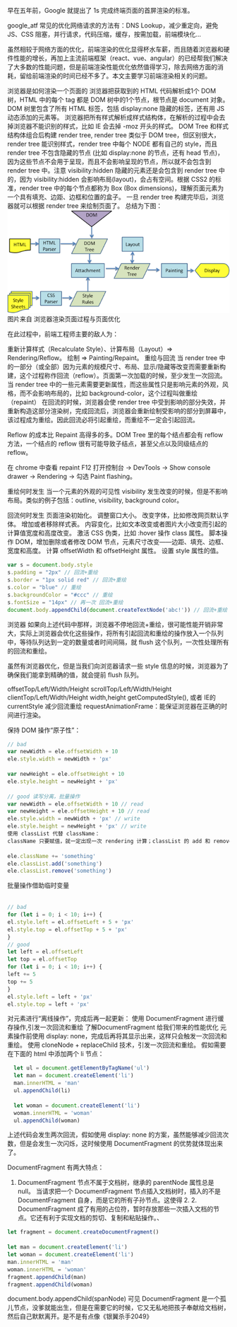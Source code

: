 早在五年前，Google 就提出了 1s 完成终端页面的首屏渲染的标准。

google_atf
常见的优化网络请求的方法有：DNS Lookup，减少重定向，避免 JS、CSS 阻塞，并行请求，代码压缩，缓存，按需加载，前端模块化…

虽然相较于网络方面的优化，前端渲染的优化显得杯水车薪，而且随着浏览器和硬件性能的增长，再加上主流前端框架（react、vue、angular）的已经帮我们解决了大多数的性能问题，但是前端渲染性能优化依然值得学习，除去网络方面的消耗，留给前端渲染的时间已经不多了。本文主要学习前端渲染相关的问题。

浏览器是如何渲染一个页面的
浏览器把获取到的 HTML 代码解析成1个 DOM 树，HTML 中的每个 tag 都是 DOM 树中的1个节点，根节点是 document 对象。DOM 树里包含了所有 HTML 标签，包括 display:none 隐藏的标签，还有用 JS 动态添加的元素等。
浏览器把所有样式解析成样式结构体，在解析的过程中会去掉浏览器不能识别的样式，比如 IE 会去掉 -moz 开头的样式。
DOM Tree 和样式结构体组合后构建 render tree, render tree 类似于 DOM tree，但区别很大，render tree 能识别样式，render tree 中每个 NODE 都有自己的 style，而且 render tree 不包含隐藏的节点 (比如 display:none 的节点，还有 head 节点)，因为这些节点不会用于呈现，而且不会影响呈现的节点，所以就不会包含到 render tree 中。注意 visibility:hidden 隐藏的元素还是会包含到 render tree 中的，因为 visibility:hidden 会影响布局(layout)，会占有空间。根据 CSS2 的标准，render tree 中的每个节点都称为 Box (Box dimensions)，理解页面元素为一个具有填充、边距、边框和位置的盒子。
一旦 render tree 构建完毕后，浏览器就可以根据 render tree 来绘制页面了。
总结为下图：
![avatar](./web_repaint_reflow.png)
图片来自 浏览器渲染页面过程与页面优化

在此过程中，前端工程师主要的敌人为：

重新计算样式（Recalculate Style）、计算布局（Layout）=> Rendering/Reflow。
绘制 => Painting/Repaint。
重绘与回流
当 render tree 中的一部分（或全部）因为元素的规模尺寸、布局、显示/隐藏等改变而需要重新构建，这个过程称作回流（reflow）。页面第一次加载的时候，至少发生一次回流。
当 render tree 中的一些元素需要更新属性，而这些属性只是影响元素的外观，风格，而不会影响布局的，比如 background-color，这个过程叫做重绘（repaint）
在回流的时候，浏览器会使 render tree 中受到影响的部分失效，并重新构造这部分渲染树，完成回流后，浏览器会重新绘制受影响的部分到屏幕中，该过程成为重绘。因此回流必将引起重绘，而重绘不一定会引起回流。

Reflow 的成本比 Repaint 高得多的多。DOM Tree 里的每个结点都会有 reflow 方法，一个结点的 reflow 很有可能导致子结点，甚至父点以及同级结点的 reflow。

在 chrome 中查看 repaint
F12 打开控制台 -> DevTools -> Show console drawer -> Rendering -> 勾选 Paint flashing。

重绘何时发生
当一个元素的外观的可见性 visibility 发生改变的时候，但是不影响布局。类似的例子包括：outline, visibility, background color。

回流何时发生
页面渲染初始化。
调整窗口大小。
改变字体，比如修改网页默认字体。
增加或者移除样式表。
内容变化，比如文本改变或者图片大小改变而引起的计算值宽度和高度改变。
激活 CSS 伪类，比如 :hover
操作 class 属性。
脚本操作 DOM，增加删除或者修改 DOM 节点，元素尺寸改变——边距、填充、边框、宽度和高度。
计算 offsetWidth 和 offsetHeight 属性。
设置 style 属性的值。
  ```javascript
var s = document.body.style
s.padding = "2px" // 回流+重绘
s.border = "1px solid red" // 回流+重绘
s.color = "blue" // 重绘
s.backgroundColor = "#ccc" // 重绘
s.fontSize = "14px" // 再一次 回流+重绘
document.body.appendChild(document.createTextNode('abc!')) // 回流+重绘
  ```
浏览器
如果向上述代码中那样，浏览器不停地回流+重绘，很可能性能开销非常大，实际上浏览器会优化这些操作，将所有引起回流和重绘的操作放入一个队列中，等待队列达到一定的数量或者时间间隔，就 flush 这个队列，一次性处理所有的回流和重绘。

虽然有浏览器优化，但是当我们向浏览器请求一些 style 信息的时候，浏览器为了确保我们能拿到精确的值，就会提前 flush 队列。

offsetTop/Left/Width/Height
scrollTop/Left/Width/Height
clientTop/Left/Width/Height
width,height
getComputedStyle(), 或者 IE的 currentStyle
减少回流重绘
requestAnimationFrame：能保证浏览器在正确的时间进行渲染。

保持 DOM 操作“原子性”：
  ```javascript
// bad
var newWidth = ele.offsetWidth + 10
ele.style.width = newWidth + 'px'

var newHeight = ele.offsetHeight + 10
ele.style.height = newHeight + 'px'

// good 读写分离，批量操作
var newWidth = ele.offsetWidth + 10 // read
var newHeight = ele.offsetHeight + 10 // read
ele.style.width = newWidth + 'px' // write
ele.style.height = newHeight + 'px' // write
使用 classList 代替 className：
className 只要赋值，就一定出现一次 rendering 计算；classList 的 add 和 remove，浏览器会进行样式名是否存在的判断，以减少重复的 rendering。

ele.className += 'something'
ele.classList.add('something')
ele.classList.remove('something')
  ```
批量操作借助临时变量
  ```javascript

// bad
for (let i = 0; i < 10; i++) {
  el.style.left = el.offsetLeft + 5 + 'px'
  el.style.top = el.offsetTop + 5 + 'px' 
}
// good
let left = el.offsetLeft
let top = el.offsetTop
for (let i = 0; i < 10; i++) {
  left += 5
  top += 5 
}
el.style.left = left + 'px'
el.style.top = left + 'px'
  ```
对元素进行“离线操作”，完成后再一起更新：
使用 DocumentFragment 进行缓存操作,引发一次回流和重绘 了解DocumentFragment 给我们带来的性能优化
元素操作前使用 display: none，完成后再将其显示出来，这样只会触发一次回流和重绘。
使用 cloneNode + replaceChild 技术，引发一次回流和重绘。
假如需要在下面的 html 中添加两个 li 节点：

  ```javascript
    let ul = document.getElementByTagName('ul')
    let man = document.createElement('li')
    man.innerHTML = 'man'
    ul.appendChild(li)
    
    let woman = document.createElement('li')
    woman.innerHTML = 'woman'
    ul.appendChild(woman)
  ```
上述代码会发生两次回流，假如使用 display: none 的方案，虽然能够减少回流次数，但是会发生一次闪烁，这时候使用 DocumentFragment 的优势就体现出来了。

DocumentFragment 有两大特点：

1. DocumentFragment 节点不属于文档树，继承的 parentNode 属性总是 null。
当请求把一个 DocumentFragment 节点插入文档树时，插入的不是 DocumentFragment 自身，而是它的所有子孙节点。这使得 2. 2. DocumentFragment 成了有用的占位符，暂时存放那些一次插入文档的节点。它还有利于实现文档的剪切、复制和粘贴操作。、
  ```javascript
let fragment = document.createDocumentFragment()

let man = document.createElement('li')
let woman = document.createElement('li')
man.innerHTML = 'man'
woman.innerHTML = 'woman'
fragment.appendChild(man)
fragment.appendChild(woman)
  ```

document.body.appendChild(spanNode)
可见 DocumentFragment 是一个孤儿节点，没爹就能出生，但是在需要它的时候，它又无私地把孩子奉献给文档树，然后自己默默离开。是不是有点像《银翼杀手2049》